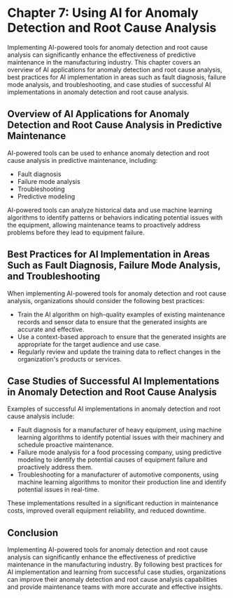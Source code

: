 Chapter 7: Using AI for Anomaly Detection and Root Cause Analysis
=================================================================

Implementing AI-powered tools for anomaly detection and root cause analysis can significantly enhance the effectiveness of predictive maintenance in the manufacturing industry. This chapter covers an overview of AI applications for anomaly detection and root cause analysis, best practices for AI implementation in areas such as fault diagnosis, failure mode analysis, and troubleshooting, and case studies of successful AI implementations in anomaly detection and root cause analysis.

Overview of AI Applications for Anomaly Detection and Root Cause Analysis in Predictive Maintenance
---------------------------------------------------------------------------------------------------

AI-powered tools can be used to enhance anomaly detection and root cause analysis in predictive maintenance, including:

* Fault diagnosis
* Failure mode analysis
* Troubleshooting
* Predictive modeling

AI-powered tools can analyze historical data and use machine learning algorithms to identify patterns or behaviors indicating potential issues with the equipment, allowing maintenance teams to proactively address problems before they lead to equipment failure.

Best Practices for AI Implementation in Areas Such as Fault Diagnosis, Failure Mode Analysis, and Troubleshooting
-----------------------------------------------------------------------------------------------------------------

When implementing AI-powered tools for anomaly detection and root cause analysis, organizations should consider the following best practices:

* Train the AI algorithm on high-quality examples of existing maintenance records and sensor data to ensure that the generated insights are accurate and effective.
* Use a context-based approach to ensure that the generated insights are appropriate for the target audience and use case.
* Regularly review and update the training data to reflect changes in the organization's products or services.

Case Studies of Successful AI Implementations in Anomaly Detection and Root Cause Analysis
------------------------------------------------------------------------------------------

Examples of successful AI implementations in anomaly detection and root cause analysis include:

* Fault diagnosis for a manufacturer of heavy equipment, using machine learning algorithms to identify potential issues with their machinery and schedule proactive maintenance.
* Failure mode analysis for a food processing company, using predictive modeling to identify the potential causes of equipment failure and proactively address them.
* Troubleshooting for a manufacturer of automotive components, using machine learning algorithms to monitor their production line and identify potential issues in real-time.

These implementations resulted in a significant reduction in maintenance costs, improved overall equipment reliability, and reduced downtime.

Conclusion
----------

Implementing AI-powered tools for anomaly detection and root cause analysis can significantly enhance the effectiveness of predictive maintenance in the manufacturing industry. By following best practices for AI implementation and learning from successful case studies, organizations can improve their anomaly detection and root cause analysis capabilities and provide maintenance teams with more accurate and effective insights.
